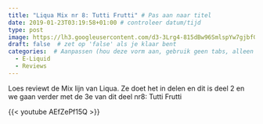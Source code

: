 ```yaml
---
title: "Liqua Mix nr 8: Tutti Frutti" # Pas aan naar titel
date: 2019-01-23T03:19:58+01:00 # controleer datum/tijd
type: post
image: https://lh3.googleusercontent.com/d3-3Lrg4-815dBw96SmlspYw7gjbfGgcsG_yZQw0Fp0cLjnfy56yUXl3mfcOblU5WemGTmo4-eEvnwlP1YtaXo-ClXwQ-AzuynsoZpMbfctQGT5TXFmWiteqBLEPCqI-aLfoloDrANynT1zQI_qmYNUhZLq2rx6JjRzC51xCPzwz_wsrpU21h4-O8XJK6W7hhIdKTP2vhGdGkZ9ijhXiB9ogJByNxQOVD1fR5HAcVvTebOBxbbm-xavdqeEp0uvxhxkO9YvYWH5iTFWTAH9K6Myd5r2GH311alSwx9ldfD9bltUyQQikT7fTbmty1w1VknYd40-MDsjz8iLzbGHMNV3HB78nxpYmQn0mGmowMNT-RmW_7DB4urK3BPGsAZ4ec8-QBSEcxENq3DQdZnjfhQXNDv6OskoNgRLUSadWdyUGKeYLFPYS4Z2QHlZsHrbBVwqVWr0OZjZYV3O4YT_goWICmt5ZhPojK1m7f73OtsRVWfkPBryR0beQHYNp07_VtoAv2rQPK8ncgzjiy7e9FWtikoCzCWDpqEX1u4XwTqC1ENttc1-MAoRKPbwcGbrNzjnxT6ha3RnndH3oamLOC5b1h65BLSbEFZeX6-9MyXJDvRuv6jiBSZDfz0DDfHNzzHVnjPQq_G3EG_jN1IKJS0JjiLQPbRgfLGQDD5sA2aBYfTjmfbguP5OSVSfbRtqJi4fLzgzwzqV77mO5C3gvxOc5Sw=w960-h540-no
draft: false  # zet op 'false' als je klaar bent
categories:  # Aanpassen (hou deze vorm aan, gebruik geen tabs, alleen spaties)
  - E-Liquid
  - Reviews
---
```


Loes reviewt de Mix lijn van Liqua.
Ze doet het in delen en dit is deel 2 en we gaan verder met de 3e van dit deel nr8: Tutti Frutti

{{< youtube AEfZePf15Q >}}
